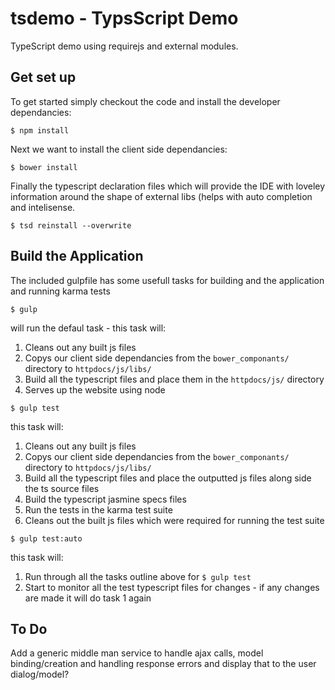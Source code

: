 # tsdemo - TypsScript Demo
TypeScript demo using requirejs and external modules.

## Get set up
To get started simply checkout the code and install the developer dependancies:
```
$ npm install
```

Next we want to install the client side dependancies:
```
$ bower install
```

Finally the typescript declaration files which will provide the IDE with loveley information around the shape of external libs (helps with auto completion and intelisense.
```
$ tsd reinstall --overwrite
```

## Build the Application
The included gulpfile has some usefull tasks for building and the application and running karma tests

```
$ gulp
```

will run the defaul task - this task will:

1. Cleans out any built js files
2. Copys our client side dependancies from the `bower_componants/` directory to `httpdocs/js/libs/`
3. Build all the typescript files and place them in the `httpdocs/js/` directory
4. Serves up the website using node


```
$ gulp test
```

this task will:

1. Cleans out any built js files
2. Copys our client side dependancies from the `bower_componants/` directory to `httpdocs/js/libs/`
3. Build all the typescript files and place the outputted js files along side the ts source files
4. Build the typescript jasmine specs files
5. Run the tests in the karma test suite
6. Cleans out the built js files which were required for running the test suite


```
$ gulp test:auto
```

this task will:

1. Run through all the tasks outline above for `$ gulp test`
2. Start to monitor all the test typescript files for changes - if any changes are made it will do task 1 again



## To Do
Add a generic middle man service to handle ajax calls, model binding/creation and handling response errors and display that to the user dialog/model?
